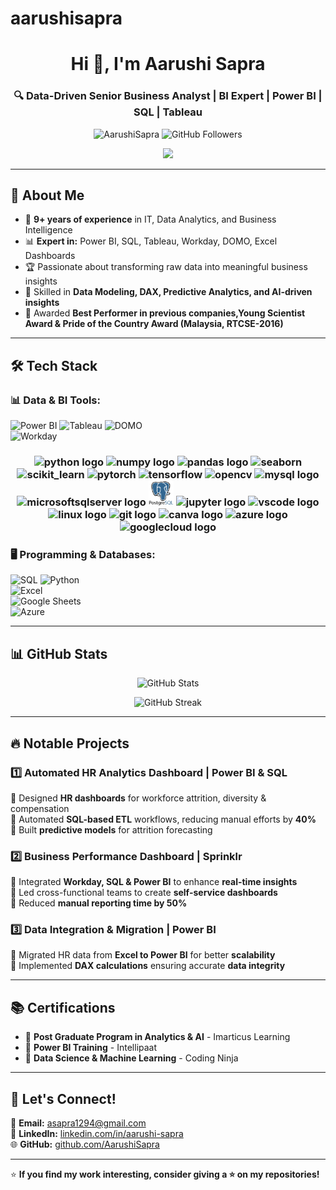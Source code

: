 # aarushisapra
<h1 align="center">Hi 👋, I'm Aarushi Sapra</h1>
<h3 align="center">🔍 Data-Driven Senior Business Analyst | BI Expert | Power BI | SQL | Tableau</h3>

<p align="center">
  <img src="https://komarev.com/ghpvc/?username=AarushiSapra&label=Profile%20Views&color=0e75b6&style=flat" alt="AarushiSapra" />
  <img src="https://img.shields.io/github/followers/AarushiSapra?label=Followers&style=social" alt="GitHub Followers">
</p>

<p align="center">
  <img src="https://media.giphy.com/media/QTfX9Ejfra3ZmNxh6B/giphy.gif" width="500">
</p>

---

## 🚀 **About Me**
- 🎯 **9+ years of experience** in IT, Data Analytics, and Business Intelligence  
- 📊 **Expert in:** Power BI, SQL, Tableau, Workday, DOMO, Excel Dashboards  
- 🏆 Passionate about transforming raw data into meaningful business insights  
- 🤖 Skilled in **Data Modeling, DAX, Predictive Analytics, and AI-driven insights**  
- 🏅 Awarded **Best Performer in previous companies,Young Scientist Award & Pride of the Country Award (Malaysia, RTCSE-2016)**  

---

## 🛠 **Tech Stack**
### **📊 Data & BI Tools:**  
![Power BI](https://img.shields.io/badge/PowerBI-FAAB00?style=flat&logo=powerbi&logoColor=white) 
![Tableau](https://img.shields.io/badge/Tableau-E97627?style=flat&logo=tableau&logoColor=white) 
![DOMO](https://img.shields.io/badge/DOMO-2E86C1?style=flat&logo=domo&logoColor=white)  
![Workday](https://img.shields.io/badge/Workday-FF9900?style=flat&logo=workday&logoColor=white)
<h3 align="Center">
  <img src="https://cdn.jsdelivr.net/gh/devicons/devicon/icons/python/python-original.svg" height="40" width="40" alt="python logo"  />
  <img src="https://cdn.jsdelivr.net/gh/devicons/devicon/icons/numpy/numpy-original.svg" height="40" width="40" alt="numpy logo"  />
  <img src="https://cdn.jsdelivr.net/gh/devicons/devicon/icons/pandas/pandas-original.svg" height="40" width="40" alt="pandas logo"  />
  <img src="https://seaborn.pydata.org/_images/logo-mark-lightbg.svg" alt="seaborn" width="40" height="40"/>
  <img src="https://upload.wikimedia.org/wikipedia/commons/0/05/Scikit_learn_logo_small.svg" alt="scikit_learn" width="40" height="40"/>
  <img src="https://www.vectorlogo.zone/logos/pytorch/pytorch-icon.svg" alt="pytorch" width="40" height="40"/>
  <img src="https://www.vectorlogo.zone/logos/tensorflow/tensorflow-icon.svg" alt="tensorflow" width="40" height="40" />
  <img src="https://www.vectorlogo.zone/logos/opencv/opencv-icon.svg" alt="opencv" width="40" height="40" />
  <img src="https://cdn.jsdelivr.net/gh/devicons/devicon/icons/mysql/mysql-original.svg" height="40" width="40" alt="mysql logo"  />
  <img src="https://cdn.jsdelivr.net/gh/devicons/devicon/icons/microsoftsqlserver/microsoftsqlserver-plain.svg" height="40" width="40" alt="microsoftsqlserver logo"  />
  <img src="https://raw.githubusercontent.com/devicons/devicon/master/icons/postgresql/postgresql-original-wordmark.svg" alt="postgresql" width="40" height="40" />
  <img src="https://cdn.jsdelivr.net/gh/devicons/devicon/icons/jupyter/jupyter-original.svg" height="40" width="40" alt="jupyter logo"  />
  <img src="https://cdn.jsdelivr.net/gh/devicons/devicon/icons/vscode/vscode-original.svg" height="40" width="40" alt="vscode logo"  />
  <img src="https://cdn.jsdelivr.net/gh/devicons/devicon/icons/linux/linux-original.svg" height="40" width="40" alt="linux logo"  />
  <img src="https://cdn.jsdelivr.net/gh/devicons/devicon/icons/git/git-original.svg" height="40" width="40" alt="git logo"  />
  <img src="https://cdn.jsdelivr.net/gh/devicons/devicon/icons/canva/canva-original.svg" height="40" width="40" alt="canva logo"  />
  <img src="https://cdn.jsdelivr.net/gh/devicons/devicon/icons/azure/azure-original.svg" height="40" width="40" alt="azure logo"  />
  <img src="https://cdn.jsdelivr.net/gh/devicons/devicon/icons/googlecloud/googlecloud-original.svg" height="40" width="40" alt="googlecloud logo"  />
</h3>

### **🖥️ Programming & Databases:**  
![SQL](https://img.shields.io/badge/SQL-4479A1?style=flat&logo=mysql&logoColor=white) 
![Python](https://img.shields.io/badge/Python-3776AB?style=flat&logo=python&logoColor=white)  
![Excel](https://img.shields.io/badge/MS%20Excel-217346?style=flat&logo=microsoftexcel&logoColor=white)  
![Google Sheets](https://img.shields.io/badge/Google%20Sheets-34A853?style=flat&logo=googlesheets&logoColor=white)  
![Azure](https://img.shields.io/badge/Azure-0078D4?style=flat&logo=microsoftazure&logoColor=white)

---

## 📊 **GitHub Stats**
<p align="center">
  <img src="https://github-readme-stats.vercel.app/api?username=AarushiSapra&show_icons=true&theme=radical" alt="GitHub Stats">
</p>

<p align="center">
  <img src="https://github-readme-streak-stats.herokuapp.com/?user=AarushiSapra&theme=radical" alt="GitHub Streak">
</p>

---

## 🔥 **Notable Projects**
### **1️⃣ Automated HR Analytics Dashboard | Power BI & SQL**
📌 Designed **HR dashboards** for workforce attrition, diversity & compensation  
📌 Automated **SQL-based ETL** workflows, reducing manual efforts by **40%**  
📌 Built **predictive models** for attrition forecasting  

### **2️⃣ Business Performance Dashboard | Sprinklr**
📌 Integrated **Workday, SQL & Power BI** to enhance **real-time insights**  
📌 Led cross-functional teams to create **self-service dashboards**  
📌 Reduced **manual reporting time by 50%**  

### **3️⃣ Data Integration & Migration | Power BI**
📌 Migrated HR data from **Excel to Power BI** for better **scalability**  
📌 Implemented **DAX calculations** ensuring accurate **data integrity**  

---

## 📚 **Certifications**
- 📜 **Post Graduate Program in Analytics & AI** - Imarticus Learning  
- 📜 **Power BI Training** - Intellipaat  
- 📜 **Data Science & Machine Learning** - Coding Ninja  

---

## 🤝 **Let's Connect!**
📧 **Email:** [asapra1294@gmail.com](mailto:asapra1294@gmail.com)  
🔗 **LinkedIn:** [linkedin.com/in/aarushi-sapra](https://www.linkedin.com/in/aarushi-sapra/)  
🌐 **GitHub:** [github.com/AarushiSapra](https://github.com/AarushiSapra)  

---

⭐ **If you find my work interesting, consider giving a ⭐ on my repositories!**
